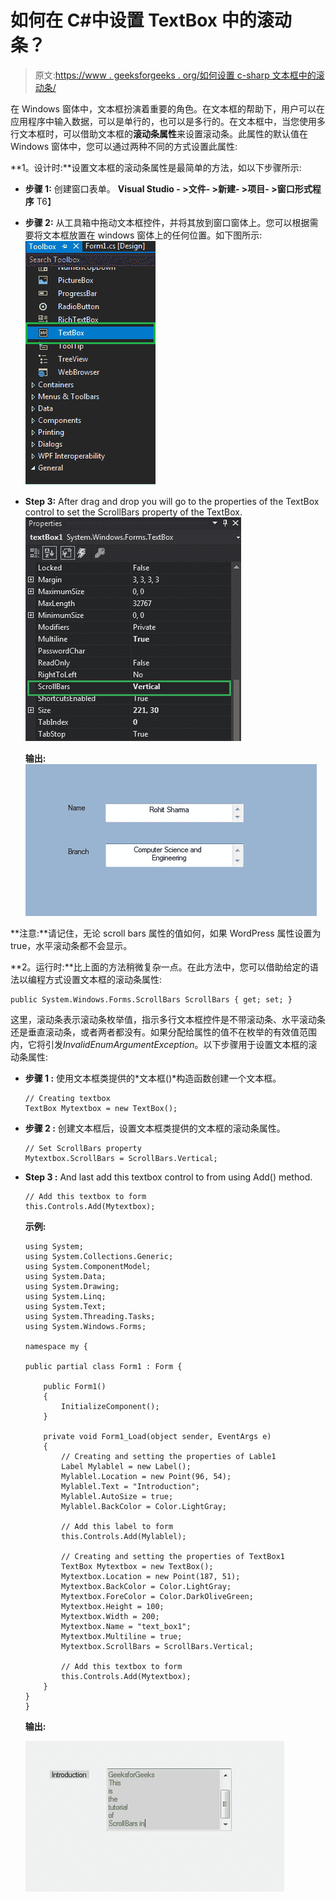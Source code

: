 # 如何在 C#中设置 TextBox 中的滚动条？

> 原文:[https://www . geeksforgeeks . org/如何设置 c-sharp 文本框中的滚动条/](https://www.geeksforgeeks.org/how-to-set-scrollbar-in-textbox-in-c-sharp/)

在 Windows 窗体中，文本框扮演着重要的角色。在文本框的帮助下，用户可以在应用程序中输入数据，可以是单行的，也可以是多行的。在文本框中，当您使用多行文本框时，可以借助文本框的**滚动条属性**来设置滚动条。此属性的默认值在 Windows 窗体中，您可以通过两种不同的方式设置此属性:

**1。设计时:**设置文本框的滚动条属性是最简单的方法，如以下步骤所示:

*   **步骤 1:** 创建窗口表单。
    **Visual Studio - >文件- >新建- >项目- >窗口形式程序**
    T6】
*   **步骤 2:** 从工具箱中拖动文本框控件，并将其放到窗口窗体上。您可以根据需要将文本框放置在 windows 窗体上的任何位置。如下图所示:
    ![](img/8e87d7ada0cbe1b13c3da2e0ee56d22e.png)
*   **Step 3:** After drag and drop you will go to the properties of the TextBox control to set the ScrollBars property of the TextBox.
    ![](img/8d73184737831805fce2440e912ebaf3.png)

    **输出:**
    ![](img/ea5561e205ef5204b0c35d0d849185ed.png)

**注意:**请记住，无论 scroll bars 属性的值如何，如果 WordPress 属性设置为 true，水平滚动条都不会显示。

**2。运行时:**比上面的方法稍微复杂一点。在此方法中，您可以借助给定的语法以编程方式设置文本框的滚动条属性:

```
public System.Windows.Forms.ScrollBars ScrollBars { get; set; }
```

这里，滚动条表示滚动条枚举值，指示多行文本框控件是不带滚动条、水平滚动条还是垂直滚动条，或者两者都没有。如果分配给属性的值不在枚举的有效值范围内，它将引发*InvalidEnumArgumentException*。以下步骤用于设置文本框的滚动条属性:

*   **步骤 1 :** 使用文本框类提供的*文本框()*构造函数创建一个文本框。

    ```
    // Creating textbox
    TextBox Mytextbox = new TextBox();

    ```

*   **步骤 2 :** 创建文本框后，设置文本框类提供的文本框的滚动条属性。

    ```
    // Set ScrollBars property
    Mytextbox.ScrollBars = ScrollBars.Vertical;

    ```

*   **Step 3 :** And last add this textbox control to from using Add() method.

    ```
    // Add this textbox to form
    this.Controls.Add(Mytextbox);

    ```

    **示例:**

    ```
    using System;
    using System.Collections.Generic;
    using System.ComponentModel;
    using System.Data;
    using System.Drawing;
    using System.Linq;
    using System.Text;
    using System.Threading.Tasks;
    using System.Windows.Forms;

    namespace my {

    public partial class Form1 : Form {

        public Form1()
        {
            InitializeComponent();
        }

        private void Form1_Load(object sender, EventArgs e)
        {
            // Creating and setting the properties of Lable1
            Label Mylablel = new Label();
            Mylablel.Location = new Point(96, 54);
            Mylablel.Text = "Introduction";
            Mylablel.AutoSize = true;
            Mylablel.BackColor = Color.LightGray;

            // Add this label to form
            this.Controls.Add(Mylablel);

            // Creating and setting the properties of TextBox1
            TextBox Mytextbox = new TextBox();
            Mytextbox.Location = new Point(187, 51);
            Mytextbox.BackColor = Color.LightGray;
            Mytextbox.ForeColor = Color.DarkOliveGreen;
            Mytextbox.Height = 100;
            Mytextbox.Width = 200;
            Mytextbox.Name = "text_box1";
            Mytextbox.Multiline = true;
            Mytextbox.ScrollBars = ScrollBars.Vertical;

            // Add this textbox to form
            this.Controls.Add(Mytextbox);
        }
    }
    }
    ```

    **输出:**

    ![](img/a43c389ba0f4a84e3615e29d263537e0.png)